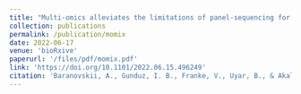 ```yaml
---
title: "Multi-omics alleviates the limitations of panel-sequencing for cancer drug response prediction"
collection: publications
permalink: /publication/momix
date: 2022-06-17
venue: 'bioRxive'
paperurl: '/files/pdf/momix.pdf'
link: 'https://doi.org/10.1101/2022.06.15.496249'
citation: 'Baranovskii, A., Gunduz, I. B., Franke, V., Uyar, B., & Akalin, A. (2022). Multi-omics alleviates the limitations of panel-sequencing for cancer drug response prediction. BioRxiv, 2022.06.15.496249. doi:10.1101/2022.06.15.496249'
---
```


